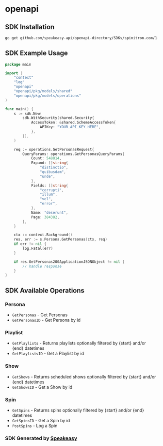 # openapi

<!-- Start SDK Installation -->
## SDK Installation

```bash
go get github.com/speakeasy-api/openapi-directory/SDKs/spinitron.com/1.0.0/go
```
<!-- End SDK Installation -->

## SDK Example Usage
<!-- Start SDK Example Usage -->
```go
package main

import (
    "context"
    "log"
    "openapi"
    "openapi/pkg/models/shared"
    "openapi/pkg/models/operations"
)

func main() {
    s := sdk.New(
        sdk.WithSecurity(shared.Security{
            AccessToken: &shared.SchemeAccessToken{
                APIKey: "YOUR_API_KEY_HERE",
            },
        }),
    )

    req := operations.GetPersonasRequest{
        QueryParams: operations.GetPersonasQueryParams{
            Count: 548814,
            Expand: []string{
                "distinctio",
                "quibusdam",
                "unde",
            },
            Fields: []string{
                "corrupti",
                "illum",
                "vel",
                "error",
            },
            Name: "deserunt",
            Page: 384382,
        },
    }

    ctx := context.Background()
    res, err := s.Persona.GetPersonas(ctx, req)
    if err != nil {
        log.Fatal(err)
    }

    if res.GetPersonas200ApplicationJSONObject != nil {
        // handle response
    }
}
```
<!-- End SDK Example Usage -->

<!-- Start SDK Available Operations -->
## SDK Available Operations


### Persona

* `GetPersonas` - Get Personas
* `GetPersonasID` - Get Persona by id

### Playlist

* `GetPlaylists` - Returns playlists optionally filtered by {start} and/or {end} datetimes
* `GetPlaylistsID` - Get a Playlist by id

### Show

* `GetShows` - Returns scheduled shows optionally filtered by {start} and/or {end} datetimes
* `GetShowsID` - Get a Show by id

### Spin

* `GetSpins` - Returns spins optionally filtered by {start} and/or {end} datetimes
* `GetSpinsID` - Get a Spin by id
* `PostSpins` - Log a Spin
<!-- End SDK Available Operations -->

### SDK Generated by [Speakeasy](https://docs.speakeasyapi.dev/docs/using-speakeasy/client-sdks)
